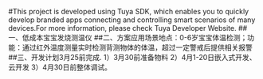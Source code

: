 #This project is developed using Tuya SDK, which enables you to quickly develop branded apps connecting and controlling smart scenarios of many devices.For more information, please check Tuya Developer Website.
##一、低成本宝宝发烧测温仪
##二、方案应用场景地点：0-6岁宝宝体温检测；功能：通过红外温度测量实时检测背测物体的体温，超过一定警戒后提供相关报警
##三、开发计划3月25前完成.
1）3月30前准备物料
2）4月1-20日嵌入式开发、云开发
3）4月30日前整体调试。